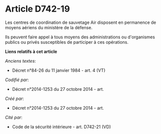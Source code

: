 # Article D742-19

Les centres de coordination de sauvetage Air disposent en permanence de moyens aériens du ministère de la défense.

Ils peuvent faire appel à tous moyens des administrations ou d'organismes publics ou privés susceptibles de participer à ces
opérations.

**Liens relatifs à cet article**

_Anciens textes_:

  - Décret n°84-26 du 11 janvier 1984 - art. 4 (VT)

_Codifié par_:

  - Décret n°2014-1253 du 27 octobre 2014 - art.

_Créé par_:

  - Décret n°2014-1253 du 27 octobre 2014 - art.

_Cité par_:

  - Code de la sécurité intérieure - art. D742-21 (VD)

